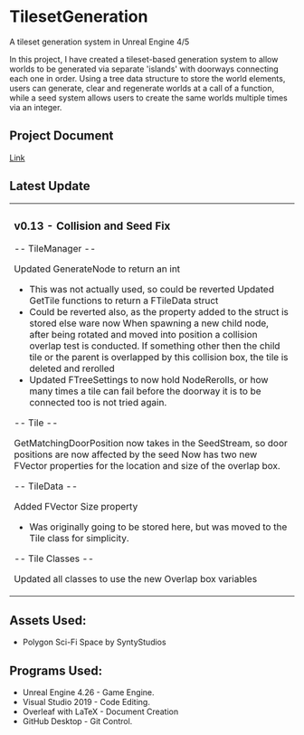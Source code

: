 # TilesetGeneration
 A tileset generation system in Unreal Engine 4/5

 In this project, I have created a tileset-based generation system to allow worlds to be generated via separate 'islands' with doorways connecting each one in order.  Using a tree data structure to store the world elements, users can generate, clear and regenerate worlds at a call of a function, while a seed system allows users to create the same worlds multiple times via an integer.

## Project Document
 
 [Link](https://github.com/profdambledore/TilesetGeneration/blob/main/Document/Tileset_Generation_System.pdf)

 ## Latest Update
<table><tr><td valign="center" width="100%">
 
### v0.13 - Collision and Seed Fix
-- TileManager --

Updated GenerateNode to return an int
- This was not actually used, so could be reverted
Updated GetTile functions to return a FTileData struct
- Could be reverted also, as the property added to the struct is stored else ware now
When spawning a new child node, after being rotated and moved into position a collision overlap test is conducted. If something other then the child tile or the parent is overlapped by this collision box, the tile is deleted and rerolled
- Updated FTreeSettings to now hold NodeRerolls, or how many times a tile can fail before the doorway it is to be connected too is not tried again.

-- Tile --

GetMatchingDoorPosition now takes in the SeedStream, so door positions are now affected by the seed
Now has two new FVector properties for the location and size of the overlap box.

-- TileData --

Added FVector Size property
- Was originally going to be stored here, but was moved to the Tile class for simplicity.

-- Tile Classes --

Updated all classes to use the new Overlap box variables
</td></tr></tr></table> 

 ## Assets Used:
- Polygon Sci-Fi Space by SyntyStudios 

## Programs Used:
- Unreal Engine 4.26 - Game Engine.
- Visual Studio 2019 - Code Editing.
- Overleaf with LaTeX - Document Creation
- GitHub Desktop - Git Control. 
